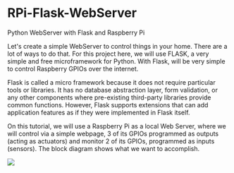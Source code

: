 # RPi-Flask-WebServer
Python WebServer with Flask and Raspberry Pi

Let's create a simple WebServer to control things in your home. There are a lot of ways to do that. For this project here, we will use FLASK, a very simple and free microframework for Python. With Flask, will be very simple to control Raspberry GPIOs over the internet.

Flask is called a micro framework because it does not require particular tools or libraries. It has no database abstraction layer, form validation, or any other components where pre-existing third-party libraries provide common functions. However, Flask supports extensions that can add application features as if they were implemented in Flask itself.

On this tutorial, we will use a Raspberry Pi as a local Web Server, where we will control via a simple webpage, 3 of its GPIOs programmed as outputs (acting as actuators) and monitor 2 of its GPIOs, programmed as inputs (sensors). The block diagram shows what we want to accomplish.
<p> 
<img src=“https://github.com/johanknelsen/RPi-Flask-WebServer/blob/master/Pictures/Annotation%202020-03-31%20115003.png?raw=true”>
</p>
